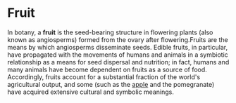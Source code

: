 # Fruit
In botany, a **fruit** is the seed-bearing structure in flowering plants (also known as angiosperms) formed from the ovary after flowering.Fruits are the means by which angiosperms disseminate seeds. Edible fruits, in particular, have propagated with the movements of humans and animals in a symbiotic relationship as a means for seed dispersal and nutrition; in fact, humans and many animals have become dependent on fruits as a source of food. Accordingly, fruits account for a substantial fraction of the world's agricultural output, and some (such as the [apple](/wiki/Apple) and the pomegranate) have acquired extensive cultural and symbolic meanings. 